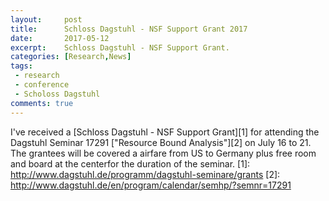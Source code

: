 ```yaml
---
layout:     post
title:      Schloss Dagstuhl - NSF Support Grant 2017 
date:       2017-05-12
excerpt:    Schloss Dagstuhl - NSF Support Grant.
categories: [Research,News]
tags:
 - research
 - conference
 - Scholoss Dagstuhl
comments: true
---
```


I've received a [Schloss Dagstuhl - NSF Support Grant][1] for attending the Dagstuhl Seminar 17291 ["Resource Bound Analysis"][2] on July 16 to 21. The grantees will be covered a airfare from US to Germany plus free room and board at the centerfor the duration of the seminar.
[1]: http://www.dagstuhl.de/programm/dagstuhl-seminare/grants
[2]: http://www.dagstuhl.de/en/program/calendar/semhp/?semnr=17291
